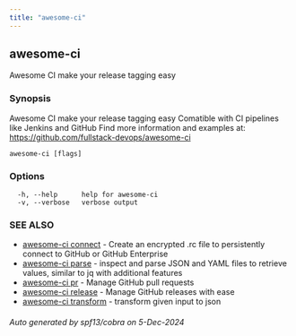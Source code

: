```yaml
---
title: "awesome-ci"
---
```

## awesome-ci

Awesome CI make your release tagging easy

### Synopsis

Awesome CI make your release tagging easy
Comatible with CI pipelines like Jenkins and GitHub
Find more information and examples at: https://github.com/fullstack-devops/awesome-ci

```
awesome-ci [flags]
```

### Options

```
  -h, --help      help for awesome-ci
  -v, --verbose   verbose output
```

### SEE ALSO

* [awesome-ci connect](./awesome-ci_connect)	 - Create an encrypted .rc file to persistently connect to GitHub or GitHub Enterprise
* [awesome-ci parse](./awesome-ci_parse)	 - inspect and parse JSON and YAML files to retrieve values, similar to jq with additional features
* [awesome-ci pr](./awesome-ci_pr)	 - Manage GitHub pull requests
* [awesome-ci release](./awesome-ci_release)	 - Manage GitHub releases with ease
* [awesome-ci transform](./awesome-ci_transform)	 - transform given input to json

###### Auto generated by spf13/cobra on 5-Dec-2024
